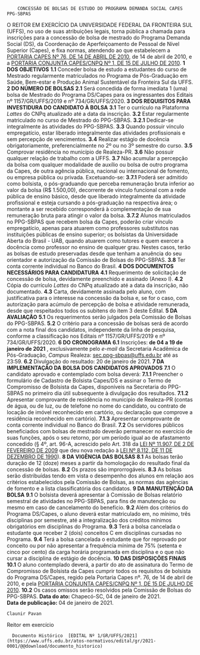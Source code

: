         CONCESSÃO DE BOLSAS DE ESTUDO DO PROGRAMA DEMANDA SOCIAL CAPES PPG-SBPAS  

 O REITOR EM EXERCÍCIO DA UNIVERSIDADE FEDERAL DA FRONTEIRA SUL (UFFS), no uso de suas atribuições legais, torna pública a chamada para inscrições para a concessão de bolsa de mestrado do Programa Demanda Social (DS), da Coordenação de Aperfeiçoamento de Pessoal de Nível Superior (Capes), e fixa normas, atendendo ao que estabelecem a [PORTARIA CAPES Nº 76, DE 14 DE ABRIL DE 2010](https://www.capes.gov.br/images/stories/download/legislacao/Portaria_076_RegulamentoDS.pdf), de 14 de abril de 2010, e a [PORTARIA CONJUNTA CAPES/CNPQ Nº 1, DE 15 DE JULHO DE 2010](https://www.capes.gov.br/images/stories/download/legislacao/Portarias_conjuntas_n_1_e_2_Capes-CNPq_15-07-2010.pdf).  **1 DOS OBJETIVOS** **1.1**  Conceder bolsa de estudo a estudantes do curso de Mestrado regularmente matriculados no Programa de Pós-Graduação em Saúde, Bem-estar e Produção Animal Sustentável da Fronteira Sul da UFFS.  **2 DO NÚMERO DE BOLSAS** **2.1**  Será concedida de forma imediata 1 (uma) bolsa de Mestrado do Programa DS/Capes para os ingressantes dos Editais nº 1157/GR/UFFS/2019 e nº 734/GR/UFFS/2020.  **3 DOS REQUISITOS PARA INVESTIDURA DO CANDIDATO À BOLSA** **3.1**  Ter o currículo na Plataforma *Lattes*  do CNPq atualizado até a data da inscrição. **3.2**  Estar regularmente matriculado no curso de Mestrado do PPG-SBPAS. **3.2.1**  Dedicar-se integralmente às atividades do PPG-SBPAS. **3.3**  Quando possuir vínculo empregatício, estar liberado integralmente das atividades profissionais e sem percepção de vencimentos. **3.4**  Realizar estágio de docência obrigatoriamente, preferencialmente no 2º ou no 3º semestre do curso. **3.5**  Comprovar residência no município de Realeza-PR. **3.6**  Não possuir qualquer relação de trabalho com a UFFS. **3.7**  Não acumular a percepção da bolsa com qualquer modalidade de auxílio ou bolsa de outro programa da Capes, de outra agência pública, nacional ou internacional de fomento, ou empresa pública ou privada. Excetuando-se: **3.7.1**  Poderá ser admitido como bolsista, o pós-graduando que perceba remuneração bruta inferior ao valor da bolsa (R$ 1.500,00), decorrente de vínculo funcional com a rede pública de ensino básico, desde que liberado integralmente da atividade profissional e esteja cursando a pós-graduação na respectiva área; o montante a ser recebido corresponderá à complementação de sua remuneração bruta para atingir o valor da bolsa. **3.7.2**  Alunos matriculados no PPG-SBPAS que recebem bolsa da Capes, poderão criar vínculo empregatício, apenas para atuarem como professores substitutos nas instituições públicas de ensino superior; os bolsistas da Universidade Aberta do Brasil - UAB, quando atuarem como tutores e quem exercer a docência como professor no ensino de qualquer grau. Nestes casos, terão as bolsas de estudo preservadas desde que tenham a anuência do seu orientador e autorização da Comissão de Bolsas do PPG-SBPAS. **3.8**  Ter conta corrente individual no Banco do Brasil.  **4 DOS DOCUMENTOS NECESSÁRIOS PARA CANDIDATURA** **4.1**  Requerimento de solicitação de concessão de bolsa, devidamente preenchido e assinado (Anexo I). **4.2**  Cópia do currículo *Lattes* do CNPq atualizado até a data da inscrição, não documentado. **4.3**  Carta, devidamente assinada pelo aluno, com justificativa para o interesse na concessão da bolsa e, se for o caso, com autorização para acúmulo de percepção de bolsa e atividade remunerada, desde que respeitados todos os subitens do item 3 deste Edital.  **5 DA AVALIAÇÃO** **5.1**  Os requerimentos serão julgados pela Comissão de Bolsas do PPG-SBPAS. **5.2**  O critério para a concessão de bolsas será de acordo com a nota final dos candidatos, independente da linha de pesquisa, conforme a classificação nos Editais nº 1157/GR/UFFS/2019 e nº 734/GR/UFFS/2020.  **6 DO CRONOGRAMA** **6.1**  Inscrições:  **de 04 a 19 de janeiro de 2021** , exclusivamente pelo *e-mail*  da Secretaria Acadêmica de Pós-Graduação, *Campus*  Realeza: sec.ppg-sbpas@uffs.edu.br até as 23:59. **6.2**  Divulgação do resultado: 20 de janeiro de 2021.  **7 DA IMPLEMENTAÇÃO DA BOLSA DOS CANDIDATOS APROVADOS** **7.1**  O candidato aprovado e contemplado com bolsa deverá: **7.1.1**  Preencher o formulário de Cadastro de Bolsista Capes/DS e assinar o Termo de Compromisso de Bolsista da Capes, disponíveis na Secretaria do PPG-SBPAS no primeiro dia útil subsequente à divulgação dos resultados. **7.1.2**  Apresentar comprovante de residência no município de Realeza-PR (contas de água, ou de luz, ou de telefone no nome do candidato, ou contrato de locação de imóvel reconhecido em cartório, ou declaração que comprove a residência reconhecido em cartório). **7.1.3**  Apresentar comprovante de conta corrente individual no Banco do Brasil. **7.2**  Os servidores públicos beneficiados com bolsas de mestrado deverão permanecer no exercício de suas funções, após o seu retorno, por um período igual ao de afastamento concedido (§ 4º, art. 96-A, acrescido pelo Art. 318 da [LEI Nº 11.907, DE 2 DE FEVEREIRO DE 2009](http://www.planalto.gov.br/ccivil_03/_Ato2007-2010/2009/Lei/L11907.htm) que deu nova redação à [LEI Nº 8.112, DE 11 DE DEZEMBRO DE 1990](http://www.planalto.gov.br/ccivil_03/LEIS/L8112cons.htm)).  **8 DA VIGÊNCIA DAS BOLSAS** **8.1**  As bolsas terão duração de 12 (doze) meses a partir da homologação do resultado final da concessão de bolsas. **8.2**  Os prazos são improrrogáveis. **8.3**  As bolsas serão distribuídas tendo em vista o desempenho dos alunos em relação aos critérios estabelecidos pela Comissão de Bolsas, as normas das agências de fomento e a lista classificatória dos candidatos.  **9 DA MANUTENÇÃO DA BOLSA** **9.1**  O bolsista deverá apresentar à Comissão de Bolsas relatório semestral de atividades no PPG-SBPAS, para fins de manutenção ou mesmo em caso de cancelamento do benefício. **9.2**  Além dos critérios do Programa DS/Capes, o aluno deverá estar matriculado em, no mínimo, três disciplinas por semestre, até a integralização dos créditos mínimos obrigatórios em disciplinas do Programa. **9.3**  Terá a bolsa cancelada o estudante que receber 2 (dois) conceitos C em disciplinas cursadas no Programa. **9.4**  Terá a bolsa cancelada o estudante que for reprovado por conceito ou por não apresentar a frequência mínima de 75% (setenta e cinco por cento) da carga horária programada em disciplina e o que não cursar a disciplina de estágio de docência.  **10 DAS DISPOSIÇÕES FINAIS** **10.1**  O aluno contemplado deverá, a partir do ato de assinatura do Termo de Compromisso de Bolsista da Capes cumprir todos os requisitos de bolsista do Programa DS/Capes, regido pela Portaria Capes nº. 76, de 14 de abril de 2010, e pela [PORTARIA CONJUNTA CAPES/CNPQ Nº 1, DE 15 DE JULHO DE 2010](https://www.capes.gov.br/images/stories/download/legislacao/Portarias_conjuntas_n_1_e_2_Capes-CNPq_15-07-2010.pdf). **10.2**  Os casos omissos serão resolvidos pela Comissão de Bolsas do PPG-SBPAS.        **Data do ato:** Chapecó-SC, 04 de janeiro de 2021.   
 **Data de publicação:**  04 de janeiro de 2021. 

    Claunir Pavan   
 Reitor em exercício 

      Documento Histórico  [EDITAL Nº 1/GR/UFFS/2021](https://www.uffs.edu.br/atos-normativos/edital/gr/2021-0001/@@download/documento_historico)     
      